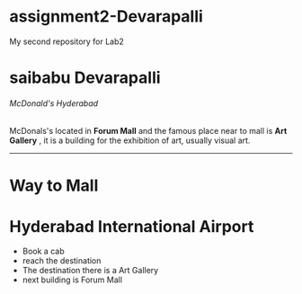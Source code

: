 # assignment2-Devarapalli
My second repository for Lab2

# saibabu Devarapalli
###### McDonald's Hyderabad
McDonals's located in **Forum Mall** and the famous place near to mall is **Art Gallery** , it is a building for the exhibition of art, usually visual art.

---

# Way to Mall
# Hyderabad International Airport
 * Book a cab
 * reach the destination
 * The destination there is a  Art Gallery
 * next building is Forum Mall
 
